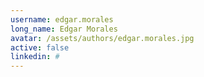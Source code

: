 ```yaml
---
username: edgar.morales
long_name: Edgar Morales
avatar: /assets/authors/edgar.morales.jpg
active: false
linkedin: #
---
```

